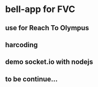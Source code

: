 # bell-app for FVC
## use for Reach To Olympus
## harcoding
## demo socket.io with nodejs
## to be continue...